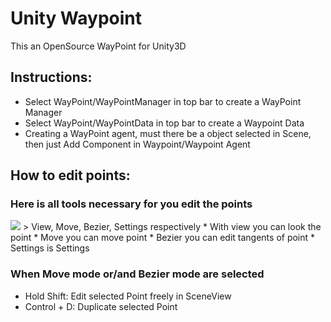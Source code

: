 # Unity Waypoint

This an OpenSource WayPoint for Unity3D

## Instructions:  
* Select WayPoint/WayPointManager in top bar to create a WayPoint Manager
* Select WayPoint/WayPointData in top bar to create a Waypoint Data
* Creating a WayPoint agent, must there be a object selected in Scene, then just Add Component in Waypoint/Waypoint Agent

## How to edit points:
### Here is all tools necessary for you edit the points
<img src="https://github.com/n0bode/Waypoint/raw/master/toolbar.png">
> View, Move, Bezier, Settings respectively
* With view you can look the point
* Move you can move point
* Bezier you can edit tangents of point
* Settings is Settings

### When Move mode or/and Bezier mode are selected
* Hold Shift: Edit selected Point freely in SceneView
* Control + D: Duplicate selected Point
